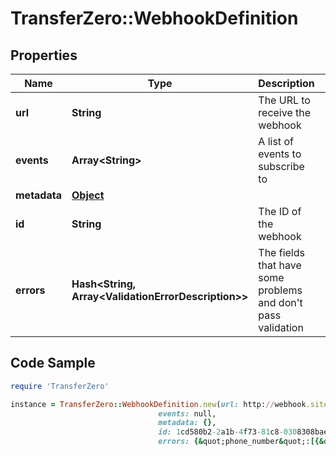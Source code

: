 # TransferZero::WebhookDefinition

## Properties

Name | Type | Description | Notes
------------ | ------------- | ------------- | -------------
**url** | **String** | The URL to receive the webhook | 
**events** | **Array&lt;String&gt;** | A list of events to subscribe to | 
**metadata** | [**Object**](.md) |  | [optional] 
**id** | **String** | The ID of the webhook | [optional] 
**errors** | **Hash&lt;String, Array&lt;ValidationErrorDescription&gt;&gt;** | The fields that have some problems and don&#39;t pass validation | [optional] 

## Code Sample

```ruby
require 'TransferZero'

instance = TransferZero::WebhookDefinition.new(url: http://webhook.site/webhooks,
                                 events: null,
                                 metadata: {},
                                 id: 1cd580b2-2a1b-4f73-81c8-0308308baef2,
                                 errors: {&quot;phone_number&quot;:[{&quot;error&quot;:&quot;invalid&quot;}],&quot;documents&quot;:[{&quot;error&quot;:&quot;blank&quot;}]})
```


